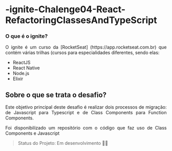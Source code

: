 # -ignite-Chalenge04-React-RefactoringClassesAndTypeScript

### O que é o ignite? 
<p align="justify">O ignite é um curso da [RocketSeat] (https://app.rocketseat.com.br) que contém várias trilhas (cursos para especialidades diferentes, sendo elas: </p>

<ul>
  <li>ReactJS</li>
  <li>React Native</li>
  <li>Node.js</li>
  <li>Elixir</li>
</ul>

## Sobre o que se trata o desafio?
<p align="justify">Este objetivo principal deste desafio é realizar dois processos de migração: de Javascript para Typescript e de Class Components para Function Components.</p>
<p align="justify">Foi disponibilizado um repositório com o código que faz uso de Class Components e Javascript</p>



> Status do Projeto: Em desenvolvimento :woman_technologist:
